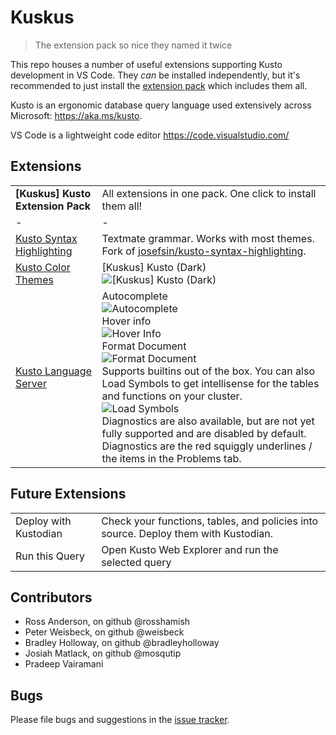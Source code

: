# Kuskus

> The extension pack so nice they named it twice

This repo houses a number of useful extensions supporting Kusto development in VS Code. They _can_ be installed independently, but it's recommended to just install the [extension pack](https://TODO) which includes them all.

Kusto is an ergonomic database query language used extensively across Microsoft: https://aka.ms/kusto.

VS Code is a lightweight code editor https://code.visualstudio.com/

## Extensions

|   |   |
| - | - |
| **[Kuskus] Kusto Extension Pack** | All extensions in one pack. One click to install them all! |
| - | - |
| [Kusto Syntax Highlighting](https://github.com/rosshamish/kuskus/kusto-syntax-highlighting) | Textmate grammar. Works with most themes. Fork of [josefsin/kusto-syntax-highlighting](https://github.com/josin/kusto-syntax-highlighting). |
| [Kusto Color Themes](https://github.com/rosshamish/kuskus/kusto-color-themes) | [Kuskus] Kusto (Dark) <br/>![[Kuskus] Kusto (Dark)](https://github.com/rosshamish/kuskus/raw/master/kusto-extensions-pack/readme-content/color-themes/kuskus-kusto-dark.png) |
| [Kusto Language Server](https://github.com/rosshamish/kuskus/kusto-language-server) | Autocomplete<br/>![Autocomplete](https://github.com/rosshamish/kuskus/raw/master/kusto-extensions-pack/readme-content/language-server/completion.gif) <br/> Hover info <br/>![Hover Info](https://github.com/rosshamish/kuskus/raw/master/kusto-extensions-pack/readme-content/language-server/hover-info.gif)<br/> Format Document <br/>![Format Document](https://github.com/rosshamish/kuskus/raw/master/kusto-extensions-pack/readme-content/language-server/format-document.gif)<br/>Supports builtins out of the box. You can also Load Symbols to get intellisense for the tables and functions on your cluster.<br/>![Load Symbols](https://github.com/rosshamish/kuskus/raw/master/kusto-extensions-pack/readme-content/language-server/load-symbols.gif)<br/>Diagnostics are also available, but are not yet fully supported and are disabled by default. Diagnostics are the red squiggly underlines / the items in the Problems tab. |


## Future Extensions

|   |   |
| - | - |
| Deploy with Kustodian | Check your functions, tables, and policies into source. Deploy them with Kustodian. |
| Run this Query | Open Kusto Web Explorer and run the selected query |

## Contributors

- Ross Anderson, on github @rosshamish
- Peter Weisbeck, on github @weisbeck
- Bradley Holloway, on github @bradleyholloway
- Josiah Matlack, on github @mosqutip
- Pradeep Vairamani

## Bugs

Please file bugs and suggestions in the [issue tracker](https://github.com/rosshamish/kuskus/issues).
